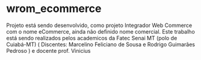 # wrom_ecommerce
Projeto está sendo desenvolvido, como projeto Integrador Web Commerce com o nome eCommerce, ainda não definido nome comercial.
Este trabalho está sendo realizados pelos academicos da Fatec Senai MT (polo de Cuiabá-MT) ( Discentes: Marcelino Feliciano de Sousa e Rodrigo Guimarães Pedroso ) e docente prof. Vinicius
